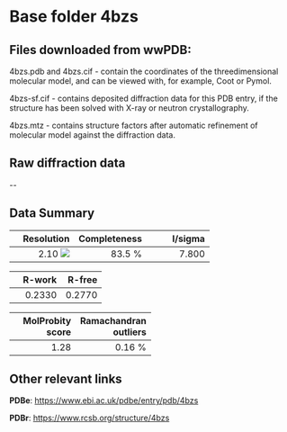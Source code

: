 # Base folder 4bzs

## Files downloaded from wwPDB:

4bzs.pdb and 4bzs.cif - contain the coordinates of the threedimensional molecular model, and can be viewed with, for example, Coot or Pymol.

4bzs-sf.cif - contains deposited diffraction data for this PDB entry, if the structure has been solved with X-ray or neutron crystallography.

4bzs.mtz - contains structure factors after automatic refinement of molecular model against the diffraction data.

## Raw diffraction data

--<br> 

## Data Summary
|   | Resolution | Completeness| I/sigma |
|---|-------------:|----------------:|--------------:|
|   |2.10 <img src="https://latex.codecogs.com/svg.latex?{\mbox{\normalfont\AA}}"/>|83.5  %|<img width=50/>7.800|

|   | **R-work**| **R-free**   
|---|-------------:|----------------:|           
||0.2330|0.2770|

|   |**MolProbity<br>score**| **Ramachandran<br>outliers** 
|---|-------------:|----------------:|
||1.28|0.16 %|

## Other relevant links 
**PDBe**:  https://www.ebi.ac.uk/pdbe/entry/pdb/4bzs
 
**PDBr**: https://www.rcsb.org/structure/4bzs 

